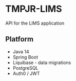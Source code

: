 # TMPJR-LIMS
API for the LIMS application
## Platform 
* Java 14
* Spring Boot 
* Liquibase - data migrations
* PostgreSQL
* Auth0 / JWT
